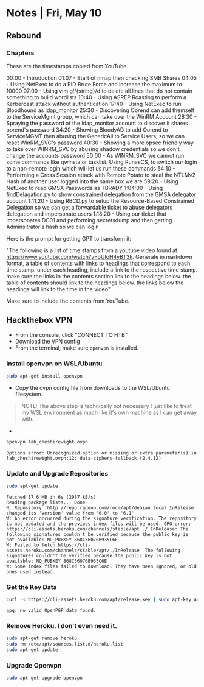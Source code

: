 # Notes | Fri, May 10

## Rebound

### Chapters

These are the timestamps copied from YouTube. 

00:00 - Introduction
01:07 - Start of nmap then checking SMB Shares
04:05 - Using NetExec to do a RID Brute Force and increase the maximum to 10000
07:00 - Using vim g!/{string}/d to delete all lines that do not contain something to build wordlists
10:40 - Using ASREP Roasting to perform a Kerberoast attack without authentication
17:40 - Using NetExec to run Bloodhound as ldap_monitor
25:30 - Discovering Oorend can add themself to the ServiceMgmt group, which can take over the WinRM Account
28:30 - Spraying the password of the ldap_monitor account to discover it shares oorend's password
34:20 - Showing BloodyAD to add Oorend to ServiceMGMT then abusing the GenericAll to Service Users, so we can reset WinRM_SVC's password
40:30 - Showing a more opsec friendly way to take over WINRM_SVC by abusing shadow credentials so we don't change the accounts password
50:00 - As WINRM_SVC we cannot run some commands like qwinsta or tasklist. Using RunasCS, to switch our login to a non-remote login which will let us run these commands
54:10 - Performing a Cross Session attack with Remote Potato to steal the NTLMv2 Hash of another user logged into the same box we are
59:20 - Using NetExec to read GMSA Passwords as TBRADY
1:04:00 - Using findDelagation.py to show constrained delegation from the GMSA delegator account
1:11:20 - Using RBCD.py to setup the Resource-Based Constrained Delegation so we can get a forwardable ticket to abuse delegators delegation and impersonate users
1:18:20 - Using our ticket that impersonates DC01 and performing secretsdump and then getting Adminsitrator's hash so we can login

Here is the prompt for getting GPT to transform it:

"The following is a list of time stamps from a youtube video found at https://www.youtube.com/watch?v=oUIoH4yBT3k. Generate in markdown format, a table of contents with links to headings that correspond to each time stamp. under each heading, include a link to the respective time stamp. make sure the links in the contents section link to the headings below. the table of contents should link to the headings below. the links below the headings will link to the time in the video"

Make sure to include the contents from YouTube.

## Hackthebox VPN

- From the console, click "CONNECT TO HTB"
- Download the VPN config
- From the terminal, make sure `openvpn` is installed.

### Install openvpn on WSL/Ubuntu
```bash
sudo apt-get install openvpn
```

- Copy the ovpn config file from downloads to the WSL/Ubuntu filesystem.
> NOTE: The above step is technically not necessary I just like to treat my WSL environment as much like it's own machine as I can get away with.
- 

```bash
openvpn lab_cheshirewight.ovpn
```

```
Options error: Unrecognized option or missing or extra parameter(s) in lab_cheshirewight.ovpn:12: data-ciphers-fallback (2.4.12)
```

### Update and Upgrade Repositories

```bash
sudo apt-get update
```

```
Fetched 17.6 MB in 6s (2987 kB/s)
Reading package lists... Done
N: Repository 'http://repo.radeon.com/rocm/apt/debian focal InRelease' changed its 'Version' value from '6.0' to '6.1'
W: An error occurred during the signature verification. The repository is not updated and the previous index files will be used. GPG error: https://cli-assets.heroku.com/channels/stable/apt ./ InRelease: The following signatures couldn't be verified because the public key is not available: NO_PUBKEY 868C56076B935C6E
W: Failed to fetch https://cli-assets.heroku.com/channels/stable/apt/./InRelease  The following signatures couldn't be verified because the public key is not available: NO_PUBKEY 868C56076B935C6E
W: Some index files failed to download. They have been ignored, or old ones used instead.
```

### Get the Key Data

```bash
curl -s https://cli-assets.heroku.com/apt/release.key | sudo apt-key add -
```

```
gpg: no valid OpenPGP data found.
```



### Remove Heroku. I don't even need it.

```bash
sudo apt-get remove heroku
sudo rm /etc/apt/sources.list.d/heroku.list
sudo apt-get update
```

### Upgrade Openvpn
```bash
sudo apt-get upgrade openvpn
```

